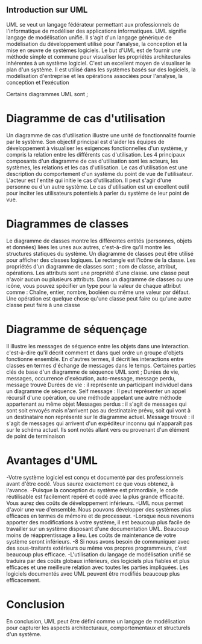 ## Introduction sur UML
UML se veut un langage fédérateur permettant aux professionnels de l'informatique de modéliser des applications informatiques. UML signifie langage de modélisation unifié. Il s'agit d'un langage générique de modélisation du développement utilisé pour l'analyse, la conception et la mise en œuvre de systèmes logiciels. Le but d'UML est de fournir une méthode simple et commune pour visualiser les propriétés architecturales inhérentes à un système logiciel. C'est un excellent moyen de visualiser le plan d'un système. Il est utilisé dans les systèmes basés sur des logiciels, la modélisation d'entreprise et les opérations associées pour l'analyse, la conception et l'exécution

Certains diagrammes UML sont ;
# Diagramme de cas d'utilisation
Un diagramme de cas d'utilisation illustre une unité de fonctionnalité fournie par le système. Son objectif principal est d'aider les équipes de développement à visualiser les exigences fonctionnelles d'un système, y compris la relation entre les différents cas d'utilisation. Les 4 principaux composants d'un diagramme de cas d'utilisation sont les acteurs, les systèmes, les relations et les cas d'utilisation. Le cas d'utilisation est une description du comportement d'un système du point de vue de l'utilisateur. L'acteur est l'entité qui initie le cas d'utilisation. Il peut s'agir d'une personne ou d'un autre système. Le cas d'utilisation est un excellent outil pour inciter les utilisateurs potentiels à parler du système de leur point de vue.

# Diagrammes de classes
Le diagramme de classes montre les différentes entités (personnes, objets et données) liées les unes aux autres, c'est-à-dire qu'il montre les structures statiques du système. Un diagramme de classes peut être utilisé pour afficher des classes logiques.
Le rectangle est l'icône de la classe. Les propriétés d'un diagramme de classes sont ; nom de classe, attribut, opérations. Les attributs sont une propriété d'une classe. une classe peut n'avoir aucun ou plusieurs attributs. Dans un diagramme de classes ou une icône, vous pouvez spécifier un type pour la valeur de chaque attribut comme : Chaîne, entier, nombre, booléen ou même une valeur par défaut.
Une opération est quelque chose qu'une classe peut faire ou qu'une autre classe peut faire à une classe

# Diagramme de séquençage
Il illustre les messages de séquence entre les objets dans une interaction. c'est-à-dire qu'il décrit comment et dans quel ordre un groupe d'objets fonctionne ensemble. En d'autres termes, il décrit les interactions entre classes en termes d'échange de messages dans le temps. Certaines parties clés de base d'un diagramme de séquence UML sont ; Durées de vie, messages, occurrence d'exécution, auto-message, message perdu, message trouvé
Durées de vie : il représente un participant individuel dans un diagramme de séquence.
Self message : Il peut représenter un appel récursif d'une opération, ou une méthode appelant une autre méthode appartenant au même objet
Messages perdus : il s'agit de messages qui sont soit envoyés mais n'arrivent pas au destinataire prévu, soit qui vont à un destinataire non représenté sur le diagramme actuel.
Message trouvé : il s'agit de messages qui arrivent d'un expéditeur inconnu qui n'apparaît pas sur le schéma actuel. Ils sont notés allant vers ou provenant d'un élément de point de terminaison
# Avantages d'UML
-Votre système logiciel est conçu et documenté par des professionnels avant d'être codé. Vous saurez exactement ce que vous obtenez, à l'avance.
-Puisque la conception du système est primordiale, le code réutilisable est facilement repéré et codé avec la plus grande efficacité. Vous aurez des coûts de développement inférieurs.
-UML nous permet d'avoir une vue d'ensemble. Nous pouvons développer des systèmes plus efficaces en termes de mémoire et de processeur.
-Lorsque nous revenons apporter des modifications à votre système, il est beaucoup plus facile de travailler
sur un système disposant d'une documentation UML. Beaucoup moins de réapprentissage a lieu. Les coûts de maintenance de votre système seront inférieurs.
-8 Si nous avons besoin de communiquer avec des sous-traitants extérieurs ou même vos propres programmeurs, c'est beaucoup plus efficace.
-L'utilisation du langage de modélisation unifié se traduira par des coûts globaux inférieurs, des logiciels plus fiables et plus efficaces et une meilleure relation avec toutes les parties impliquées. Les logiciels documentés avec UML peuvent être modifiés beaucoup plus efficacement.

# Conclusion
En conclusion, UML peut être défini comme un langage de modélisation pour capturer les aspects architecturaux, comportementaux et structurels d'un système.
